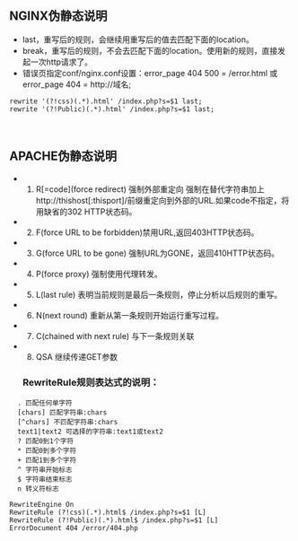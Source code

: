 ## NGINX伪静态说明
- last，重写后的规则，会继续用重写后的值去匹配下面的location。
- break，重写后的规则，不会去匹配下面的location。使用新的规则，直接发起一次http请求了。
- 错误页指定conf/nginx.conf设置：error_page 404 500   = /error.html 或 error_page 404 = http://域名;

``` 
rewrite '(?!css)(.*).html' /index.php?s=$1 last;
rewrite '(?!Public)(.*).html' /index.php?s=$1 last;
```

​     

## APACHE伪静态说明
- 1) R[=code](force redirect) 强制外部重定向 
  强制在替代字符串加上http://thishost[:thisport]/前缀重定向到外部的URL.如果code不指定，将用缺省的302 HTTP状态码。 

- 2) F(force URL to be forbidden)禁用URL,返回403HTTP状态码。 

- 3) G(force URL to be gone) 强制URL为GONE，返回410HTTP状态码。 

- 4) P(force proxy) 强制使用代理转发。 

- 5) L(last rule) 表明当前规则是最后一条规则，停止分析以后规则的重写。 

- 6) N(next round) 重新从第一条规则开始运行重写过程。 

- 7) C(chained with next rule) 与下一条规则关联

- 8) QSA 继续传递GET参数
  
  ### RewriteRule规则表达式的说明：
```
  . 匹配任何单字符 
  [chars] 匹配字符串:chars 
  [^chars] 不匹配字符串:chars 
  text1|text2 可选择的字符串:text1或text2 
  ? 匹配0到1个字符 
  * 匹配0到多个字符 
  + 匹配1到多个字符 
  ^ 字符串开始标志 
  $ 字符串结束标志 
  n 转义符标志
```



```
RewriteEngine On
RewriteRule (?!css)(.*).html$ /index.php?s=$1 [L]
RewriteRule (?!Public)(.*).html$ /index.php?s=$1 [L]
ErrorDocument 404 /error/404.php
```



